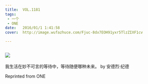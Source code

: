 ```yaml
---
title:	VOL.1181
tags:
 - 一个
 - ONE
date:	2016/01/1 1:41:58
cover:	http://image.wufazhuce.com/Fjuc-8dx7EOH91yxr5TlzZIXF1cv

---
```

![](http://image.wufazhuce.com/Fjuc-8dx7EOH91yxr5TlzZIXF1cv)
---

我生活在妙不可言的等待中，等待随便哪种未来。 by 安德烈·纪德
 
Reprinted from ONE
